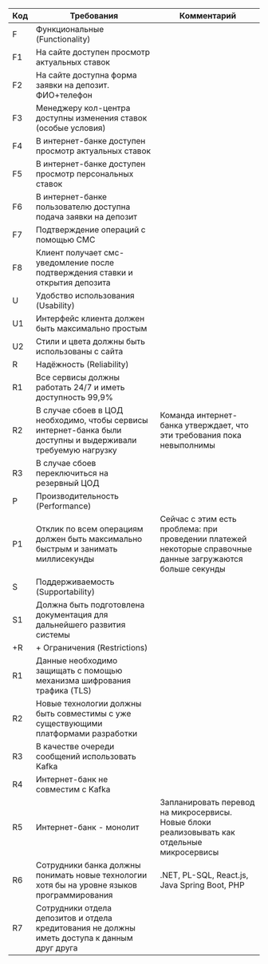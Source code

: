 | Код | Требования                         | Комментарий  |
|-----|------------------------------------|--------------|
| F   | Функциональные (Functionality)     |              |
| F1  | На сайте доступен просмотр актуальных ставок|              |
| F2  | На сайте доступна форма заявки на депозит. ФИО+телефон|              |
| F3  | Менеджеру кол-центра доступны изменения ставок (особые условия)|              |
| F4  | В интернет-банке доступен просмотр актуальных ставок|              |
| F5  | В интернет-банке доступен просмотр персональных ставок|              |
| F6  | В интернет-банке пользователю доступна подача заявки на депозит|              |
| F7  | Подтверждение операций с помощью СМС|              |
| F8  | Клиент получает смс-уведомление после подтверждения ставки и открытия депозита|              |
| U   | Удобство использования (Usability) |              |
| U1  | Интерфейс клиента должен быть максимально простым|              |
| U2  | Стили и цвета должны быть использованы с сайта|              |
| R   | Надёжность (Reliability)           |              |
| R1  | Все сервисы должны работать 24/7 и иметь доступность 99,9%|              |
| R2  | В случае сбоев в ЦОД необходимо, чтобы сервисы интернет-банка были доступны и выдерживали требуемую нагрузку|Команда интернет-банка утверждает, что эти требования пока невыполнимы|
| R3  | В случае сбоев переключиться на резервный ЦОД|              |
| P   | Производительность (Performance)   |              |
| P1  | Отклик по всем операциям должен быть максимально быстрым и занимать миллисекунды|Сейчас с этим есть проблема: при проведении платежей некоторые справочные данные загружаются больше секунды|
| S   | Поддерживаемость (Supportability)  |              |
| S1  | Должна быть подготовлена документация для дальнейшего развития системы|              |
| +R  | + Ограничения (Restrictions)       |              |
| R1  | Данные необходимо защищать с помощью механизма шифрования трафика (TLS)|              |
| R2  | Новые технологии должны быть совместимы с уже существующими платформами разработки|              |
| R3  | В качестве очереди сообщений использовать Kafka|              |
| R4  | Интернет-банк не совместим с Kafka|              |
| R5  | Интернет-банк - монолит|Запланировать перевод на микросервисы. Новые блоки реализовывать как отдельные микросервисы|
| R6  | Сотрудники банка должны понимать новые технологии хотя бы на уровне языков программирования| .NET, PL-SQL, React.js, Java Spring Boot, PHP|
| R7  | Сотрудники отдела депозитов и отдела кредитования не должны иметь доступа к данным друг друга|              |

